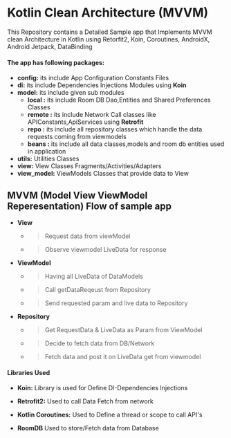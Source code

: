 # Kotlin Clean Architecture (MVVM)
This Repository contains a Detailed Sample app that Implements MVVM clean Architecture in Kotlin using
Retorfit2, Koin, Coroutines, AndroidX, Android Jetpack, DataBinding 

#### The app has following packages:

 - **config:** its include App Configuration Constants Files 
 - **di:** its include Dependencies Injections Modules using **Koin**
 - **model:** its include given sub modules 
   -  **local :** its include Room DB Dao,Entities and Shared Preferences Classes  
   -  **remote :** its include Network Call classes like APIConstants,ApiServices using **Retrofit**    
   -  **repo :** its include all repository classes which handle the data requests coming from viewmodels      
   -  **beans :** its include all data classes,models and room db entities used in application
 - **utils:** Utilities Classes 
 - **view:** View Classes Fragments/Activities/Adapters 
 - **view_model:** ViewModels Classes that provide data to View 

 
 
 
## MVVM (Model View ViewModel Reperesentation) Flow of sample app 

- **View** 
  - >  Request data from viewModel
  - >  Observe viewmodel LiveData for response  


- **ViewModel**  
  - > Having all LiveData of DataModels   
  - > Call getDataReqeust from Repository 
  - > Send requested param and live data to Repository  

- **Repository** 
  - > Get RequestData & LiveData as Param from ViewModel 
  - > Decide to fetch data from DB/Network 
  - > Fetch data and post it on LiveData get from viewmodel
            
  
#### Libraries Used   
- **Koin:**  Library is used for Define DI-Dependencies Injections

- **Retrofit2:** Used to call Data Fetch  from network

- **Kotlin Coroutines:** Used to Define a thread or scope to call API's 

- **RoomDB** Used to store/Fetch data from Database



